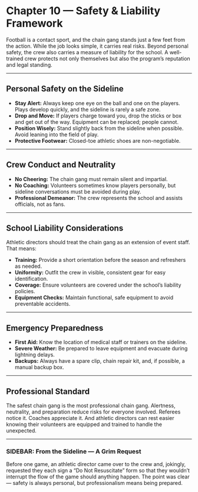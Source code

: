 # Chapter 10 — Safety & Liability Framework

Football is a contact sport, and the chain gang stands just a few feet from the 
action. While the job looks simple, it carries real risks. Beyond personal 
safety, the crew also carries a measure of liability for the school. A 
well-trained crew protects not only themselves but also the program’s 
reputation and legal standing.  

---

## Personal Safety on the Sideline

- **Stay Alert:** Always keep one eye on the ball and one on the players. Plays 
  develop quickly, and the sideline is rarely a safe zone.  
- **Drop and Move:** If players charge toward you, drop the sticks or box and 
  get out of the way. Equipment can be replaced; people cannot.  
- **Position Wisely:** Stand slightly back from the sideline when possible. 
  Avoid leaning into the field of play.  
- **Protective Footwear:** Closed-toe athletic shoes are non-negotiable.  

---

## Crew Conduct and Neutrality

- **No Cheering:** The chain gang must remain silent and impartial.  
- **No Coaching:** Volunteers sometimes know players personally, but sideline 
  conversations must be avoided during play.  
- **Professional Demeanor:** The crew represents the school and assists 
  officials, not as fans.  

---

## School Liability Considerations

Athletic directors should treat the chain gang as an extension of event staff. 
That means:  

- **Training:** Provide a short orientation before the season and refreshers as 
  needed.  
- **Uniformity:** Outfit the crew in visible, consistent gear for easy 
  identification.  
- **Coverage:** Ensure volunteers are covered under the school’s liability 
  policies.  
- **Equipment Checks:** Maintain functional, safe equipment to avoid preventable 
  accidents.  

---

## Emergency Preparedness

- **First Aid:** Know the location of medical staff or trainers on the 
  sideline.  
- **Severe Weather:** Be prepared to leave equipment and evacuate during 
  lightning delays.  
- **Backups:** Always have a spare clip, chain repair kit, and, if possible, a 
  manual backup box.  

---

## Professional Standard

The safest chain gang is the most professional chain gang. Alertness, 
neutrality, and preparation reduce risks for everyone involved. Referees notice 
it. Coaches appreciate it. And athletic directors can rest easier knowing their 
volunteers are equipped and trained to handle the unexpected.  

---

### SIDEBAR: From the Sideline — A Grim Request

Before one game, an athletic director came over to the crew and, jokingly, 
requested they each sign a “Do Not Resuscitate” form so that they wouldn’t 
interrupt the flow of the game should anything happen. The point was clear — 
safety is always personal, but professionalism means being prepared.  

<!-- end-sidebar -->
